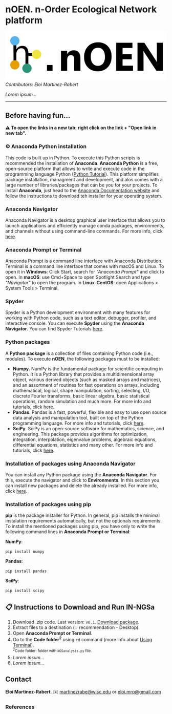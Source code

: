 # nOEN. n-Order Ecological Network platform

![Logo](Logo/Banner.png)
<br>*Contributors: Eloi Martinez-Rabert*

_Lorem ipsum..._
____________________________

## Before having fun...
**:warning: To open the links in a new tab: right click on the link + "Open link in new tab".**

### :gear: Anaconda Python installation
This code is built up in Python. To execute this Python scripts is recommended the installation of **Anaconda**. **Anaconda Python** is a free, open-source platform that allows to write and execute code in the programming language Python ([Python Tutorial](https://docs.python.org/3/tutorial/index.html)). This platform simplifies package installation, managment and development, and alos comes with a large number of libraries/packages that can be you for your projects. To install **Anaconda**, just head to the [Anaconda Documentation website](https://docs.anaconda.com/free/anaconda/install/index.html) and follow the instructions to download teh installer for your operating system.

### Anaconda Navigator
Anaconda Navigator is a desktop graphical user interface that allows you to launch applications and efficiently manage conda packages, environments, and channels without using command-line commands. For more info, click [here](https://docs.anaconda.com/free/navigator/).

### Anaconda Prompt or Terminal
Anaconda Prompt is a command line interface with Anaconda Distribution. Terminal is a command line interface that comes with macOS and Linux. To open it in **Windows**: Click Start, search for _"Anaconda Prompt"_ and click to open. In **macOS**: use Cmd+Space to open Spotlight Search and type _"Navigator"_ to open the program. In **Linux-CentOS**: open Applications > System Tools > Terminal.

### Spyder
Spyder is a Python development environment with many features for working with Python code, such as a text editor, debugger, profiler, and interactive console. You can execute **Spyder** using the **Anaconda Navigator**. You can find Spyder Tutorials [here](https://www.youtube.com/watch?v=E2Dap5SfXkI&list=PLPonohdiDqg9epClEcXoAPUiK0pN5eRoc&ab_channel=SpyderIDE).

### Python packages
A **Python package** is a collection of files containing Python code (i.e., modules). To execute **nOEN**, the following packages must to be installed:
- **Numpy.** NumPy is the fundamental package for scientific computing in Python. It is a Python library that provides a multidimensional array object, various derived objects (such as masked arrays and matrices), and an assortment of routines for fast operations on arrays, including mathematical, logical, shape manipulation, sorting, selecting, I/O, discrete Fourier transforms, basic linear algebra, basic statistical operations, random simulation and much more. For more info and tutorials, click [here](https://numpy.org/).
- **Pandas**. Pandas is a fast, powerful, flexible and easy to use open source data analysis and manipulation tool, built on top of the Python programming language. For more info and tutorials, click [here](https://pandas.pydata.org/).
- **SciPy**. SciPy is an open-source software for mathematics, science, and engineering. This package provides algorithms for optimization, integration, interpolation, eigenvalue problems, algebraic equations, differential equations, statistics and many other. For more info and tutorials, click [here](https://scipy.org/).

### Installation of packages using Anaconda Navigator
You can install any Python package using the **Anaconda Navigator**. For this, execute the navigator and click to **Environments**. In this section you can install new packages and delete the already installed. For more info, click [here](https://docs.anaconda.com/free/navigator/).

### Installation of packages using pip
**pip** is the package installer for Python. In general, pip installs the minimal instalation requirements automatically, but not the optionals requirements. To install the mentioned packages using pip, you have only to write the following command lines in **Anaconda Prompt or Terminal**:

**NumPy**:
```
pip install numpy
```
**Pandas**:
```
pip install pandas
```
**SciPy**:
```
pip install scipy
```
## :clipboard: Instructions to Download and Run IN-NGSa
1. Download .zip code. Last version: `v0.1`. [Download package](https://github.com/soundslikealloy/nOEN-py).
2. Extract files to a destination (:bulb: recommendation - Desktop).
3. Open **Anaconda Prompt or Terminal**.
4. Go to the **Code folder<sup>2</sup>** using `cd` command (more info about [Using Terminal](https://docs.anaconda.com/ae-notebooks/user-guide/basic-tasks/apps/use-terminal/?highlight=Using%20Terminal)).
    &#09;<br><sup><sup>2</sup>Code folder: folder with `NGSanalysis.py` file. </sup>
5. _Lorem ipsum..._
6. _Lorem ipsum..._

## Contact

**Eloi Martinez-Rabert**. :envelope: martinezrabe@wisc.edu or eloi.mrp@gmail.com

### References
[^1]: Martinez-Rabert, E (2023). *arXiv (preprint)*. doi: [10.48550/arXiv.2308.01062](https://doi.org/10.48550/arXiv.2308.01062)<br>
